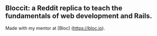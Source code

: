 ## Bloccit: a Reddit replica to teach the fundamentals of web development and Rails.

Made with my mentor at [Bloc] (https://bloc.io).



